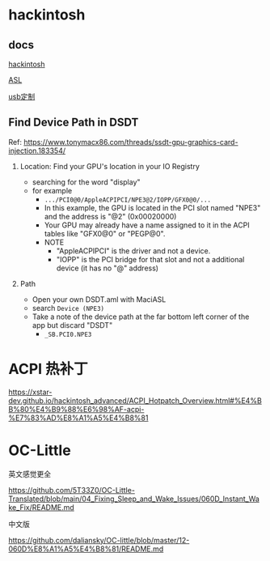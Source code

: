 # hackintosh

## docs

[hackintosh](./docs/hackintosh.md)

[ASL](hack_asl.md)

[usb定制](./docs/usbMap.md)


## Find Device Path in DSDT

Ref: https://www.tonymacx86.com/threads/ssdt-gpu-graphics-card-injection.183354/

1. Location: Find your GPU's location in your IO Registry
    - searching for the word "display"
    - for example
        - `.../PCI0@0/AppleACPIPCI/NPE3@2/IOPP/GFX0@0/...`
        - In this example, the GPU is located in the PCI slot named "NPE3" and the address is "@2" (0x00020000)
        - Your GPU may already have a name assigned to it in the ACPI tables like "GFX0@0" or "PEGP@0".
        - NOTE
            - "AppleACPIPCI" is the driver and not a device.
            - "IOPP" is the PCI bridge for that slot and not a additional device (it has no "@" address)

2. Path
    - Open your own DSDT.aml with MaciASL
    - search `Device (NPE3)`
    - Take a note of the device path at the far bottom left corner of the app but discard "DSDT" 
        - `_SB.PCI0.NPE3`


# ACPI 热补丁

https://xstar-dev.github.io/hackintosh_advanced/ACPI_Hotpatch_Overview.html#%E4%BB%80%E4%B9%88%E6%98%AF-acpi-%E7%83%AD%E8%A1%A5%E4%B8%81


# OC-Little

英文感觉更全

https://github.com/5T33Z0/OC-Little-Translated/blob/main/04_Fixing_Sleep_and_Wake_Issues/060D_Instant_Wake_Fix/README.md

中文版

https://github.com/daliansky/OC-little/blob/master/12-060D%E8%A1%A5%E4%B8%81/README.md


